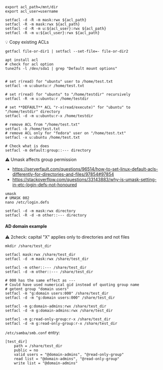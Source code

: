 ```shell
export acl_path=/mnt/dir
export acl_user=username

setfacl -d -R -m mask:rwx ${acl_path}
setfacl -R -m mask:rwx ${acl_path}
setfacl -d -R -m u:${acl_user}:rwx ${acl_path}
setfacl -R -m u:${acl_user}:rwx ${acl_path}
```

:bulb: Copy existing ACLs
```shell
getfacl file-or-dir1 | setfacl --set-file=- file-or-dir2
```

```shell
apt install acl
# check for acl option
tune2fs -l /dev/sda1 | grep "Default mount options"


# set r(read) for "ubuntu" user to /home/test.txt
setfacl -m u:ubuntu:r /home/test.txt

# set r(read) for "ubuntu" to "/home/testdir" recursively
setfacl -R -m u:ubuntu:r /home/testdir

# set **DEFAULT** ACL "r-x(read/execute)" for "ubuntu" to "/home/testdir" directory
setfacl -d -m u:ubuntu:r-x /home/testdir

# remove ACL from "/home/test.txt"
setfacl -b /home/test.txt
# remove ACL only for "fedora" user on "/home/test.txt"
setfacl -x u:ubuntu /home/test.txt

# Check what is does
setfacl -m default:group::--- directory
```

:warning: Umask affects group permission
* https://serverfault.com/questions/96514/how-to-set-linux-default-acls-differently-for-directories-and-files/97854#97854
* https://stackoverflow.com/questions/33143883/why-is-umask-setting-in-etc-login-defs-not-honoured
```shell
umask
# UMASK 002
nano /etc/login.defs
```
```
setfacl -d -m mask:rwx directory
setfacl -R -d -m other::--- directory
```

#### AD domain example
:warning: 2check: capital "X" applies only to directories and not files

```shell
mkdir /share/test_dir

setfacl mask:rwx /share/test_dir
setfacl -d -m mask:rwx /share/test_dir

setfacl -m other::--- /share/test_dir
setfacl -d -m other::--- /share/test_dir

# 000 has the same effect as ---
# Could have used numerical gid instead of quoting group name
# getent group "domain users"
setfacl -m "g:domain users:000" /share/test_dir
setfacl -d -m "g:domain users:000" /share/test_dir

setfacl -m g:domain-admins:rwx /share/test_dir
setfacl -d -m g:domain-admins:rwx /share/test_dir

setfacl -m g:read-only-group:r-x /share/test_dir
setfacl -d -m g:read-only-group:r-x /share/test_dir
```
`/etc/samba/smb.conf` entry:
```
[test_dir]
    path = /share/test_dir
    public = no
    valid users = "@domain-admins", "@read-only-group"
    read list = "@domain-admins", "@read-only-group"
    write list = "@domain-admins"
```
